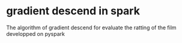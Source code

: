 # gradient descend in spark

The algorithm of gradient descend for evaluate the ratting of the film developped on pyspark

